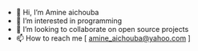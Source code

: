 - 👋 Hi, I’m Amine aichouba
- 👀 I’m interested in programming
- 💞️ I’m looking to collaborate on open source projects
- 📫 How to reach me [ amine_aichouba@yahoo.com ]
